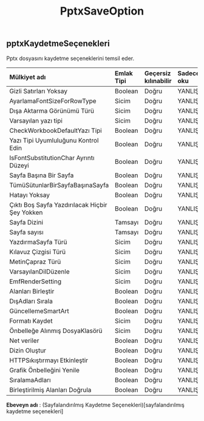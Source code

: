 ﻿---
title: PptxSaveOption
second_title: Aspose.Cells Cloud Documen
type: docs
url: /tr/specification/model/pptxsaveoptions/
description: "Aspose.Cells Bulut modeli spesifikasyonu: PptxSaveOptions. Açma, oluşturma, düzenleme, bölme, birleştirme, karşılaştırma ve dönüştürme gibi özelliklerle Excel ve diğer elektronik tablo belgelerini zahmetsizce yönetin"
weight: 50
---
## **pptxKaydetmeSeçenekleri**

 Pptx dosyasını kaydetme seçeneklerini temsil eder.

| Mülkiyet adı| Emlak Tipi| Geçersiz kılınabilir| Sadece oku| Varsayılan değer| Tanım|
|:- |:- |:- |:- |:- |:- |
| Gizli Satırları Yoksay| Boolean| Doğru| YANLIŞ|||
| AyarlamaFontSizeForRowType| Sicim| Doğru| YANLIŞ|||
| Dışa Aktarma Görünümü Türü| Sicim| Doğru| YANLIŞ|||
| Varsayılan yazı tipi| Sicim| Doğru| YANLIŞ|||
| CheckWorkbookDefaultYazı Tipi| Boolean| Doğru| YANLIŞ|||
| Yazı Tipi Uyumluluğunu Kontrol Edin| Boolean| Doğru| YANLIŞ|||
| IsFontSubstitutionChar Ayrıntı Düzeyi| Boolean| Doğru| YANLIŞ|||
| Sayfa Başına Bir Sayfa| Boolean| Doğru| YANLIŞ|||
| TümüSütunlarBirSayfaBaşınaSayfa| Boolean| Doğru| YANLIŞ|||
| Hatayı Yoksay| Boolean| Doğru| YANLIŞ|||
| Çıktı Boş Sayfa Yazdırılacak Hiçbir Şey Yokken| Boolean| Doğru| YANLIŞ|||
| Sayfa Dizini| Tamsayı| Doğru| YANLIŞ|||
| Sayfa sayısı| Tamsayı| Doğru| YANLIŞ|||
| YazdırmaSayfa Türü| Sicim| Doğru| YANLIŞ|||
| Kılavuz Çizgisi Türü| Sicim| Doğru| YANLIŞ|||
| MetinÇapraz Türü| Sicim| Doğru| YANLIŞ|||
| VarsayılanDilDüzenle| Sicim| Doğru| YANLIŞ|||
| EmfRenderSetting| Sicim| Doğru| YANLIŞ|||
| Alanları Birleştir| Boolean| Doğru| YANLIŞ|||
|DışAdları Sırala| Boolean| Doğru| YANLIŞ|||
| GüncellemeSmartArt| Boolean| Doğru| YANLIŞ|||
| Formatı Kaydet| Sicim| Doğru| YANLIŞ|||
| Önbelleğe Alınmış DosyaKlasörü| Sicim| Doğru| YANLIŞ|||
| Net veriler| Boolean| Doğru| YANLIŞ|||
| Dizin Oluştur| Boolean| Doğru| YANLIŞ|||
| HTTPSıkıştırmayı Etkinleştir| Boolean| Doğru| YANLIŞ|||
| Grafik Önbelleğini Yenile| Boolean| Doğru| YANLIŞ|||
|SıralamaAdları| Boolean| Doğru| YANLIŞ|||
| Birleştirilmiş Alanları Doğrula| Boolean| Doğru| YANLIŞ|||

**Ebeveyn adı** : (Sayfalandırılmış Kaydetme Seçenekleri)[sayfalandırılmış kaydetme seçenekleri]